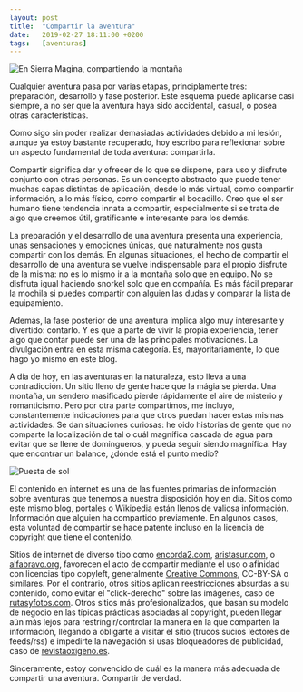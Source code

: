 ```yaml
---
layout: post
title:  "Compartir la aventura"
date:   2019-02-27 18:11:00 +0200
tags:	[aventuras]
---
```


![En Sierra Magina, compartiendo la montaña][img1]

Cualquier aventura pasa por varias etapas, principlamente tres: preparación,
desarrollo y fase posterior. Este esquema puede aplicarse casi siempre, a no
ser que la aventura haya sido accidental, casual, o posea otras
características.

Como sigo sin poder realizar demasiadas actividades debido a mi lesión, aunque ya
estoy bastante recuperado, hoy escribo para reflexionar sobre un aspecto
fundamental de toda aventura: compartirla.

<!--more-->

Compartir significa dar y ofrecer de lo que se dispone, para uso y disfrute
conjunto con otras personas. Es un concepto abstracto que puede tener muchas
capas distintas de aplicación, desde lo más virtual, como compartir
información, a lo más físico, como compartir el bocadillo. Creo que el ser
humano tiene tendencia innata a compartir, especialmente si se trata de algo
que creemos útil, gratificante e interesante para los demás.

La preparación y el desarrollo de una aventura presenta una experiencia, unas
sensaciones y emociones únicas, que naturalmente nos gusta compartir con los
demás. En algunas situaciones, el hecho de compartir el desarrollo de una
aventura se vuelve indispensable para el propio disfrute de la misma: no es lo
mismo ir a la montaña solo que en equipo. No se disfruta igual haciendo snorkel
solo que en compañía. Es más fácil preparar la mochila si puedes compartir con
alguien las dudas y comparar la lista de equipamiento.

Además, la fase posterior de una aventura implica algo muy interesante y
divertido: contarlo. Y es que a parte de vivir la propia experiencia, tener
algo que contar puede ser una de las principales motivaciones. La divulgación
entra en esta misma categoría. Es, mayoritariamente, lo que hago yo mismo en
este blog.

A día de hoy, en las aventuras en la naturaleza, esto lleva a una contradicción. 
Un sitio lleno de gente hace que la mágia se pierda. Una montaña, un sendero
masificado pierde rápidamente el aire de misterio y romanticismo. Pero por otra
parte compartimos, me incluyo, constantemente indicaciones para que otros
puedan hacer estas mismas actividades. Se dan situaciones curiosas: he oido
historias de gente que no comparte la localización de tal o cuál magnífica
cascada de agua para evitar que se llene de domingueros, y pueda seguir siendo
magnífica. Hay que encontrar un balance, ¿dónde está el punto medio?

![Puesta de sol][img2]

El contenido en internet es una de las fuentes primarias de información sobre
aventuras que tenemos a nuestra disposición hoy en día. Sitios como este mismo
blog, portales o Wikipedia están llenos de valiosa información. Información que
alguien ha compartido previamente. En algunos casos, esta voluntad de compartir
se hace patente incluso en la licencia de copyright que tiene el contenido.

Sitios de internet de diverso tipo como [encorda2.com][encorda2],
[aristasur.com][aristasur], o [alfabravo.org][alfabravo], favorecen el acto de
compartir mediante el uso o afinidad con licencias tipo copyleft, generalmente
[Creative Commons][cc], CC-BY-SA o similares. Por el contrario, otros sitios aplican
reestricciones absurdas a su contenido, como evitar el "click-derecho" sobre
las imágenes, caso de [rutasyfotos.com][ryf]. Otros sitios más
profesionalizados, que basan su modelo de negocio en las típicas prácticas
asociadas al copyright, pueden llegar aún más lejos para restringir/controlar
la manera en la que comparten la información, llegando a obligarte a visitar
el sitio (trucos sucios lectores de feeds/rss) e impedirte la navegación si
usas bloqueadores de publicidad, caso de [revistaoxigeno.es][ox].

Sinceramente, estoy convencido de cuál es la manera más adecuada de compartir
una aventura. Compartir de verdad.


[img1]:		{{site.url}}/assets/20180402-04-magina-cruce.png
[img2]:		{{site.url}}/assets/20170506-05-kayak-sunlight.jpg
[encorda2]:	http://encorda2.com
[aristasur]:	https://aristasur.com
[alfabravo]:	http://alfabravo.org
[ryf]:		http://rutasyfotos.com
[ox]:		http://revistaoxigeno.es
[cc]:		https://es.wikipedia.org/wiki/Creative_Commons
